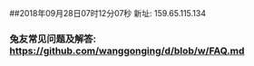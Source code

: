 ##2018年09月28日07时12分07秒 新址: 159.65.115.134
### 兔友常见问题及解答: https://github.com/wanggonging/d/blob/w/FAQ.md
